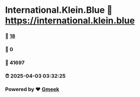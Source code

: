 # International.Klein.Blue :link: https://international.klein.blue 
### :page_facing_up: [18](https://international.klein.blue/tag.html) 
### :speech_balloon: 0 
### :hibiscus: 41697 
### :alarm_clock: 2025-04-03 03:32:25 
### Powered by :heart: [Gmeek](https://github.com/Meekdai/Gmeek)
